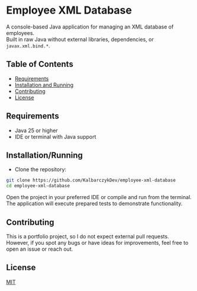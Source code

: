 # Employee XML Database
A console-based Java application for managing an XML database of employees.  
Built in raw Java without external libraries, dependencies, or `javax.xml.bind.*`.

## Table of Contents
- [Requirements](#requirements)
- [Installation and Running](#installation-and-running)
- [Contributing](#contributing)
- [License](#license)

## Requirements
- Java 25 or higher  
- IDE or terminal with Java support

## Installation/Running
* Clone the repository:

```bash
git clone https://github.com/KalbarczykDev/employee-xml-database
cd employee-xml-database
```
Open the project in your preferred IDE or compile and run from the terminal.
The application will execute prepared tests to demonstrate functionality.

## Contributing

This is a portfolio project, so I do not expect external pull requests.
However, if you spot any bugs or have ideas for improvements, feel free to open an issue or reach out.

## License

[MIT](LICENSE)
